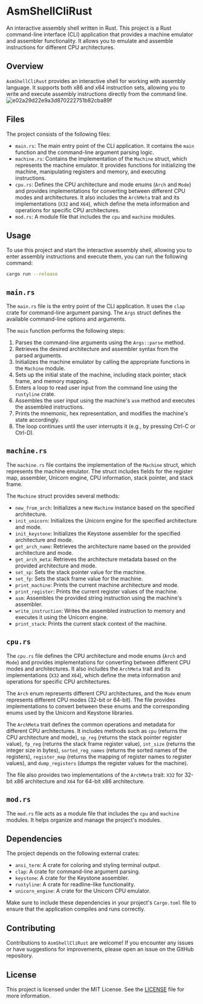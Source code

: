 # AsmShellCliRust

An interactive assembly shell written in Rust. This project is a Rust command-line interface (CLI) application that provides a machine emulator and assembler functionality. It allows you to emulate and assemble instructions for different CPU architectures.

## Overview

`AsmShellCliRust` provides an interactive shell for working with assembly language. It supports both x86 and x64 instruction sets, allowing you to write and execute assembly instructions directly from the command line.
![e02a29d22e9a3d870222751b82cba89f](https://github.com/Shahupdates/AsmShellCliRust/assets/120000782/d416321e-78eb-4b07-9981-5dd424df33b9)
## Files

The project consists of the following files:

- `main.rs`: The main entry point of the CLI application. It contains the `main` function and the command-line argument parsing logic.
- `machine.rs`: Contains the implementation of the `Machine` struct, which represents the machine emulator. It provides functions for initializing the machine, manipulating registers and memory, and executing instructions.
- `cpu.rs`: Defines the CPU architecture and mode enums (`Arch` and `Mode`) and provides implementations for converting between different CPU modes and architectures. It also includes the `ArchMeta` trait and its implementations (`X32` and `X64`), which define the meta information and operations for specific CPU architectures.
- `mod.rs`: A module file that includes the `cpu` and `machine` modules.

## Usage

To use this project and start the interactive assembly shell, allowing you to enter assembly instructions and execute them, you can run the following command:

```sh
cargo run --release
```

## `main.rs`

The `main.rs` file is the entry point of the CLI application. It uses the `clap` crate for command-line argument parsing. The `Args` struct defines the available command-line options and arguments.

The `main` function performs the following steps:

1. Parses the command-line arguments using the `Args::parse` method.
2. Retrieves the desired architecture and assembler syntax from the parsed arguments.
3. Initializes the machine emulator by calling the appropriate functions in the `Machine` module.
4. Sets up the initial state of the machine, including stack pointer, stack frame, and memory mapping.
5. Enters a loop to read user input from the command line using the `rustyline` crate.
6. Assembles the user input using the machine's `asm` method and executes the assembled instructions.
7. Prints the mnemonic, hex representation, and modifies the machine's state accordingly.
8. The loop continues until the user interrupts it (e.g., by pressing Ctrl-C or Ctrl-D).

## `machine.rs`

The `machine.rs` file contains the implementation of the `Machine` struct, which represents the machine emulator. The struct includes fields for the register map, assembler, Unicorn engine, CPU information, stack pointer, and stack frame.

The `Machine` struct provides several methods:

- `new_from_arch`: Initializes a new `Machine` instance based on the specified architecture.
- `init_unicorn`: Initializes the Unicorn engine for the specified architecture and mode.
- `init_keystone`: Initializes the Keystone assembler for the specified architecture and mode.
- `get_arch_name`: Retrieves the architecture name based on the provided architecture and mode.
- `get_arch_meta`: Retrieves the architecture metadata based on the provided architecture and mode.
- `set_sp`: Sets the stack pointer value for the machine.
- `set_fp`: Sets the stack frame value for the machine.
- `print_machine`: Prints the current machine architecture and mode.
- `print_register`: Prints the current register values of the machine.
- `asm`: Assembles the provided string instruction using the machine's assembler.
- `write_instruction`: Writes the assembled instruction to memory and executes it using the Unicorn engine.
- `print_stack`: Prints the current stack context of the machine.

## `cpu.rs`

The `cpu.rs` file defines the CPU architecture and mode enums (`Arch` and `Mode`) and provides implementations for converting between different CPU modes and architectures. It also includes the `ArchMeta` trait and its implementations (`X32` and `X64`), which define the meta information and operations for specific CPU architectures.

The `Arch` enum represents different CPU architectures, and the `Mode` enum represents different CPU modes (32-bit or 64-bit). The file provides implementations to convert between these enums and the corresponding enums used by the Unicorn and Keystone libraries.

The `ArchMeta` trait defines the common operations and metadata for different CPU architectures. It includes methods such as `cpu` (returns the CPU architecture and mode), `sp_reg` (returns the stack pointer register value), `fp_reg` (returns the stack frame register value), `int_size` (returns the integer size in bytes), `sorted_reg_names` (returns the sorted names of the registers), `register_map` (returns the mapping of register names to register values), and `dump_registers` (dumps the register values for the machine).

The file also provides two implementations of the `ArchMeta` trait: `X32` for 32-bit x86 architecture and `X64` for 64-bit x86 architecture.

## `mod.rs`

The `mod.rs` file acts as a module file that includes the `cpu` and `machine` modules. It helps organize and manage the project's modules.

## Dependencies

The project depends on the following external crates:

- `ansi_term`: A crate for coloring and styling terminal output.
- `clap`: A crate for command-line argument parsing.
- `keystone`: A crate for the Keystone assembler.
- `rustyline`: A crate for readline-like functionality.
- `unicorn_engine`: A crate for the Unicorn CPU emulator.

Make sure to include these dependencies in your project's `Cargo.toml` file to ensure that the application compiles and runs correctly.

## Contributing

Contributions to `AsmShellCliRust` are welcome! If you encounter any issues or have suggestions for improvements, please open an issue on the GitHub repository.

## License

This project is licensed under the MIT License. See the [LICENSE](https://github.com/Shahupdates/AsmShellCliRust/blob/main/LICENSE) file for more information.
